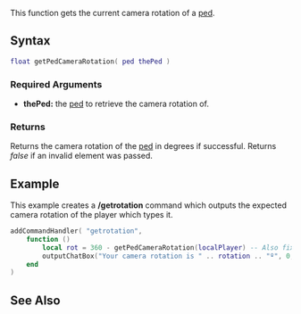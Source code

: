 This function gets the current camera rotation of a [ped](/ped.md "wikilink").

Syntax
------

``` lua
float getPedCameraRotation( ped thePed )
```

### Required Arguments

-   **thePed:** the [ped](/ped.md "wikilink") to retrieve the camera rotation of.

### Returns

Returns the camera rotation of the [ped](/ped.md "wikilink") in degrees if successful. Returns *false* if an invalid element was passed.

Example
-------

This example creates a **/getrotation** command which outputs the expected camera rotation of the player which types it.

``` lua
addCommandHandler( "getrotation", 
    function ()
        local rot = 360 - getPedCameraRotation(localPlayer) -- Also fix the camera rotation
        outputChatBox("Your camera rotation is " .. rotation .. "º", 0, 225 0)
    end
)
```

See Also
--------
